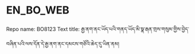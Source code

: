 # EN_BO_WEB
Repo name: BO8123
Text title: རྒྱ་ནག་ནང་ཡོད་པའི་གནད་ཡོད་མི་སྣ་རྒན་གྲས་གསུམ་གྱིས་བྱེད་བཞིན་པའི་ལས་དོན་དེ་རྒྱ་ནག་ནང་དམངས་གཙོའི་ཆེད་དུ་ཡིན་ནམ།